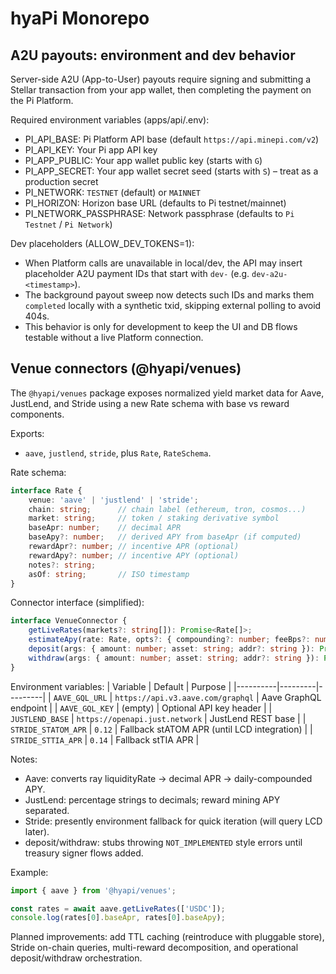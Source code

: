 # hyaPi Monorepo

## A2U payouts: environment and dev behavior

Server-side A2U (App-to-User) payouts require signing and submitting a Stellar transaction from your app wallet, then completing the payment on the Pi Platform.

Required environment variables (apps/api/.env):

- PI_API_BASE: Pi Platform API base (default `https://api.minepi.com/v2`)
- PI_API_KEY: Your Pi app API key
- PI_APP_PUBLIC: Your app wallet public key (starts with `G`)
- PI_APP_SECRET: Your app wallet secret seed (starts with `S`) – treat as a production secret
- PI_NETWORK: `TESTNET` (default) or `MAINNET`
- PI_HORIZON: Horizon base URL (defaults to Pi testnet/mainnet)
- PI_NETWORK_PASSPHRASE: Network passphrase (defaults to `Pi Testnet` / `Pi Network`)

Dev placeholders (ALLOW_DEV_TOKENS=1):

- When Platform calls are unavailable in local/dev, the API may insert placeholder A2U payment IDs that start with `dev-` (e.g. `dev-a2u-<timestamp>`).
- The background payout sweep now detects such IDs and marks them `completed` locally with a synthetic txid, skipping external polling to avoid 404s.
- This behavior is only for development to keep the UI and DB flows testable without a live Platform connection.

## Venue connectors (@hyapi/venues)

The `@hyapi/venues` package exposes normalized yield market data for Aave, JustLend, and Stride using a new Rate schema with base vs reward components.

Exports:
- `aave`, `justlend`, `stride`, plus `Rate`, `RateSchema`.

Rate schema:
```ts
interface Rate {
	venue: 'aave' | 'justlend' | 'stride';
	chain: string;      // chain label (ethereum, tron, cosmos...)
	market: string;     // token / staking derivative symbol
	baseApr: number;    // decimal APR
	baseApy?: number;   // derived APY from baseApr (if computed)
	rewardApr?: number; // incentive APR (optional)
	rewardApy?: number; // incentive APY (optional)
	notes?: string;
	asOf: string;       // ISO timestamp
}
```

Connector interface (simplified):
```ts
interface VenueConnector {
	getLiveRates(markets?: string[]): Promise<Rate[]>;
	estimateApy(rate: Rate, opts?: { compounding?: number; feeBps?: number }): number;
	deposit(args: { amount: number; asset: string; addr?: string }): Promise<string>;   // not implemented yet
	withdraw(args: { amount: number; asset: string; addr?: string }): Promise<string>;  // not implemented yet
}
```

Environment variables:
| Variable | Default | Purpose |
|----------|---------|---------|
| `AAVE_GQL_URL` | `https://api.v3.aave.com/graphql` | Aave GraphQL endpoint |
| `AAVE_GQL_KEY` | (empty) | Optional API key header |
| `JUSTLEND_BASE` | `https://openapi.just.network` | JustLend REST base |
| `STRIDE_STATOM_APR` | `0.12` | Fallback stATOM APR (until LCD integration) |
| `STRIDE_STTIA_APR` | `0.14` | Fallback stTIA APR |

Notes:
* Aave: converts ray liquidityRate -> decimal APR -> daily-compounded APY.
* JustLend: percentage strings to decimals; reward mining APY separated.
* Stride: presently environment fallback for quick iteration (will query LCD later).
* deposit/withdraw: stubs throwing `NOT_IMPLEMENTED` style errors until treasury signer flows added.

Example:
```ts
import { aave } from '@hyapi/venues';

const rates = await aave.getLiveRates(['USDC']);
console.log(rates[0].baseApr, rates[0].baseApy);
```

Planned improvements: add TTL caching (reintroduce with pluggable store), Stride on-chain queries, multi-reward decomposition, and operational deposit/withdraw orchestration.


